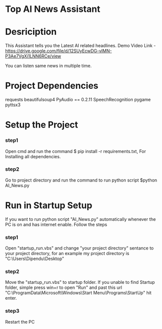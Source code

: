 # Top AI News Assistant  

# Desriciption
This Assistant tells you the Latest AI related headlines. Demo Video Link -https://drive.google.com/file/d/12SUyEcwDG-vIMN-P3Ae7VgXi1LNN6RCe/view

You can listen same news in multiple time.

# Project Dependencies
requests
beautifulsoup4
PyAudio == 0.2.11
SpeechRecognition
pygame
pyttsx3

# Setup the Project
### step1  
Open cmd and run the command $ pip install -r requirements.txt, For Installing all dependencies.
### step2 
Go to project directory and run the command to run python script $python AI_News.py

# Run in Startup Setup
If you want to run python script "AI_News.py" automatically whenever the PC is on and has internet enable. Follow the steps
### step1 
Open "startup_run.vbs" and change "your project directory" sentance to your project directory, for an example my project directory is "C:\Users\Dipendu\Desktop"
### step2  
Move the "startup_run.vbs" to startup folder.
If you unable to find Startup folder, simple press win+r to open "Run" and past this url "C:\ProgramData\Microsoft\Windows\Start Menu\Programs\StartUp" hit enter.
### step3 
Restart the PC



